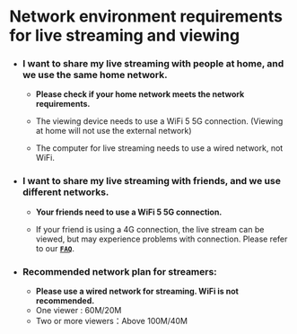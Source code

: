 # Network environment requirements for live streaming and viewing

- ### I want to share my live streaming with people at home, and we use the same home network.

    - **Please check if your home network meets the network requirements.**

    - The viewing device needs to use a WiFi 5 5G connection. (Viewing at home will not use the external network)
    - The computer for live streaming needs to use a wired network, not WiFi.

- ### I want to share my live streaming with friends, and we use different networks.

    - **Your friends need to use a WiFi 5 5G connection.**

    - If your friend is using a 4G connection, the live stream can be viewed, but may experience problems with connection. Please refer to our **[`FAQ`](https://staging-web.meta-audience.com/accounts/scenes/)**.



- ### **Recommended network plan for streamers:**  
    - **Please use a wired network for streaming. WiFi is not recommended.** 
    - One viewer : 60M/20M
    - Two or more viewers：Above 100M/40M
